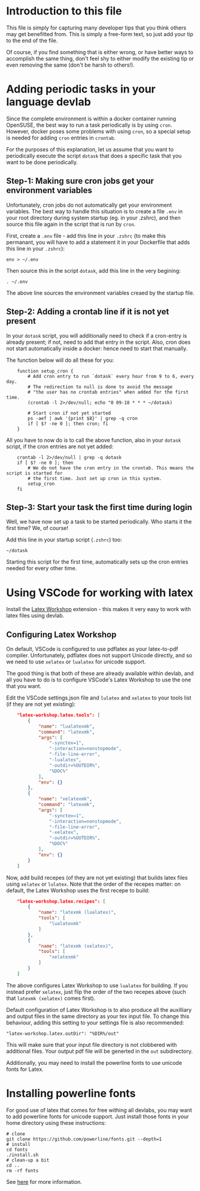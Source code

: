 # Introduction to this file
This file is simply for capturing many developer tips that you think others may get benefitted from. This is simply a free-form text, so just add your tip to the end of the file.

Of course, if you find something that is either wrong, or have better ways to accomplish the same thing, don't feel shy to either modify the existing tip or even removing the same (don't be harsh to others!).

# Adding periodic tasks in your language devlab
Since the complete environment is within a docker container running OpenSUSE, the best way to run a task periodically is by using `cron`. However, docker poses some problems with using `cron`, so a special setup is needed for adding `cron` entries in `crontab`.

For the purposes of this explanation, let us assume that you want to periodically execute the script `dotask` that does a specific task that you want to be done periodically.

## Step-1: Making sure cron jobs get your environment variables
Unfortunately, cron jobs do not automatically get your environment variables. The best way to handle this situation is to create a file `.env` in your root directory during system startup (eg. in your .zshrc), and then source this file again in the script that is run by `cron`.

First, create a `.env` file - add this line in your `.zshrc` (to make this permanant, you will have to add a statement it in your Dockerfile that adds this line in your `.zshrc`):

    env > ~/.env

Then source this in the script `dotask`, add this line in the very begining:

    . ~/.env

The above line sources the environment variables creaed by the startup file.

## Step-2: Adding a crontab line if it is not yet present
In your `dotask` script, you will additionally need to check if a cron-entry is already present; if not, need to add that entry in the script. Also, cron does not start automatically inside a docker: hence need to start that manually. 

The function below will do all these for you:

```shell
    function setup_cron {
        # Add cron entry to run `dotask` every hour from 9 to 6, every day.
        # The redirection to null is done to avoid the message 
        # "the user has no crontab entries" when added for the first time.
        (crontab -l 2>/dev/null; echo "0 09-18 * * * ~/dotask)

        # Start cron if not yet started
        ps -aef | awk '{print $8}' | grep -q cron
        if [ $? -ne 0 ]; then cron; fi
    }
```

All you have to now do is to call the above function, also in your `dotask` script, if the cron entries are not yet added:

```shell
    crontab -l 2>/dev/null | grep -q dotask
    if [ $? -ne 0 ]; then
        # We do not have the cron entry in the crontab. This means the script is started for
        # the first time. Just set up cron in this system.
        setup_cron
    fi
```

## Step-3: Start your task the first time during login
Well, we have now set up a task to be started periodically. Who starts it the first time? We, of course!

Add this line in your startup script (`.zshrc`) too:

    ~/dotask

Starting this script for the first time, automatically sets up the cron entries needed for every other time.

# Using VSCode for working with latex
Install the [Latex Workshop](https://marketplace.visualstudio.com/items?itemName=James-Yu.latex-workshop) extension - this makes it very easy to work with latex files using devlab. 

## Configuring Latex Workshop
On default, VSCode is configured to use pdflatex as your latex-to-pdf compiler. Unfortunately, pdflatex does not support Unicode directly, and so we need to use `xelatex` or `lualatex` for unicode support.

The good thing is that both of these are already available within devlab, and all you have to do is to configure VSCode's Latex Workshop to use the one that you want.

Edit the VSCode settings.json file and `lulatex` and `xelatex` to your tools list (if they are not yet existing):

```json
    "latex-workshop.latex.tools": [
        {
            "name": "lualatexmk",
            "command": "latexmk",
            "args": [
                "-synctex=1",
                "-interaction=nonstopmode",
                "-file-line-error",
                "-lualatex",
                "-outdir=%OUTDIR%",
                "%DOC%"
            ],
            "env": {}
        },
        {
            "name": "xelatexmk",
            "command": "latexmk",
            "args": [
                "-synctex=1",
                "-interaction=nonstopmode",
                "-file-line-error",
                "-xelatex",
                "-outdir=%OUTDIR%",
                "%DOC%"
            ],
            "env": {}
        }
    ]      
```
Now, add build recepes (of they are not yet existing) that builds latex files using `xelatex` or `lulatex`. Note that the order of the recepes matter: on default, the Latex Workshop uses the first recepe to build:

```json
    "latex-workshop.latex.recipes": [
        {
            "name": "latexmk (lualatex)",
            "tools": [
                "lualatexmk"
            ]
        },
        {
            "name": "latexmk (xelatex)",
            "tools": [
                "xelatexmk"
            ]
        } 
    ]
```

The above configures Latex Workshop to use `lualatex` for building. If you instead prefer `xelatex`, just flip the order of the two recepes above (such that `latexmk (xelatex)` comes first).

Default configuration of Latex Workshop is to also produce all the auxilliary and output files in the same directory as your tex input file. To change this behaviour, adding this setting to your settings file is also recommended:

    "latex-workshop.latex.outDir": "%DIR%/out"

This will make sure that your input file directory is not clobbered with additional files. Your output pdf file will be generted in the `out` subdirectory.

Additionally, you may need to install the powerline fonts to use unicode fonts for Latex. 

# Installing powerline fonts
For good use of latex that comes for free withing all devlabs, you may want to add powerline fonts for unicode support. Just install those fonts in your home directory using these instructions:

```shell
# clone
git clone https://github.com/powerline/fonts.git --depth=1
# install
cd fonts
./install.sh
# clean-up a bit
cd ..
rm -rf fonts
```
See [here](https://github.com/powerline/fonts) for more information.